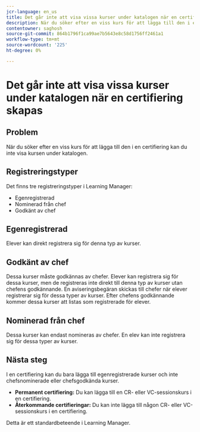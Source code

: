 ```yaml
---
jcr-language: en_us
title: Det går inte att visa vissa kurser under katalogen när en certifiering skapas
description: När du söker efter en viss kurs för att lägga till den i en certifiering kan du inte visa kursen under katalogen.
contentowner: saghosh
source-git-commit: 864b1796f1ca99ae7b5643e8c58d1756ff2461a1
workflow-type: tm+mt
source-wordcount: '225'
ht-degree: 0%

---
```




# Det går inte att visa vissa kurser under katalogen när en certifiering skapas

## Problem

När du söker efter en viss kurs för att lägga till den i en certifiering kan du inte visa kursen under katalogen.

## Registreringstyper

Det finns tre registreringstyper i Learning Manager:

* Egenregistrerad
* Nominerad från chef
* Godkänt av chef

## Egenregistrerad

Elever kan direkt registrera sig för denna typ av kurser.

## Godkänt av chef

Dessa kurser måste godkännas av chefer. Elever kan registrera sig för dessa kurser, men de registreras inte direkt till denna typ av kurser utan chefens godkännande. En aviseringsbegäran skickas till chefer när elever registrerar sig för dessa typer av kurser. Efter chefens godkännande kommer dessa kurser att listas som registrerade för elever.

## Nominerad från chef

Dessa kurser kan endast nomineras av chefer. En elev kan inte registrera sig för dessa typer av kurser.

## Nästa steg

I en certifiering kan du bara lägga till egenregistrerade kurser och inte chefsnominerade eller chefsgodkända kurser.

* **Permanent certifiering:**  Du kan lägga till en CR- eller VC-sessionskurs i en certifiering.
* **Återkommande certifieringar:** Du kan inte lägga till någon CR- eller VC-sessionskurs i en certifiering.

Detta är ett standardbeteende i Learning Manager.
